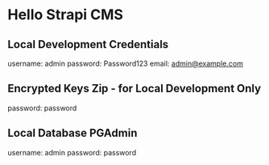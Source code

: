 # Hello Strapi CMS

## Local Development Credentials
username: admin
password: Password123
email: admin@example.com

## Encrypted Keys Zip - for Local Development Only
password: password

## Local Database PGAdmin
username: admin
password: password